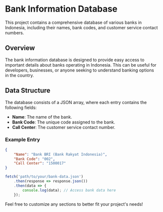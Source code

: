 # Bank Information Database

This project contains a comprehensive database of various banks in Indonesia, including their names, bank codes, and customer service contact numbers.

## Overview

The bank information database is designed to provide easy access to important details about banks operating in Indonesia. This can be useful for developers, businesses, or anyone seeking to understand banking options in the country.

## Data Structure

The database consists of a JSON array, where each entry contains the following fields:

- **Name**: The name of the bank.
- **Bank Code**: The unique code assigned to the bank.
- **Call Center**: The customer service contact number.

### Example Entry

```json
{
    "Name": "Bank BRI (Bank Rakyat Indonesia)",
    "Bank Code": "002",
    "Call Center": "1500017"
}
```
```js
fetch('path/to/your/bank-data.json')
    .then(response => response.json())
    .then(data => {
        console.log(data); // Access bank data here
    });
```

Feel free to customize any sections to better fit your project's needs!
